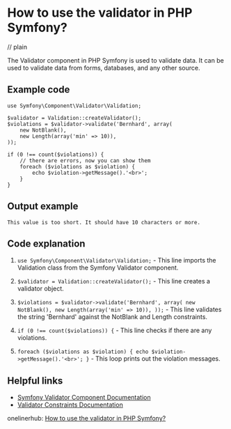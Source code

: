 # How to use the validator in PHP Symfony?
// plain

The Validator component in PHP Symfony is used to validate data. It can be used to validate data from forms, databases, and any other source.

## Example code

```
use Symfony\Component\Validator\Validation;

$validator = Validation::createValidator();
$violations = $validator->validate('Bernhard', array(
    new NotBlank(),
    new Length(array('min' => 10)),
));

if (0 !== count($violations)) {
    // there are errors, now you can show them
    foreach ($violations as $violation) {
        echo $violation->getMessage().'<br>';
    }
}
```

## Output example

```
This value is too short. It should have 10 characters or more.
```

## Code explanation


1. `use Symfony\Component\Validator\Validation;` - This line imports the Validation class from the Symfony Validator component.

2. `$validator = Validation::createValidator();` - This line creates a validator object.

3. `$violations = $validator->validate('Bernhard', array(
    new NotBlank(),
    new Length(array('min' => 10)),
));` - This line validates the string 'Bernhard' against the NotBlank and Length constraints.

4. `if (0 !== count($violations)) {` - This line checks if there are any violations.

5. `foreach ($violations as $violation) {
    echo $violation->getMessage().'<br>';
}` - This loop prints out the violation messages.

## Helpful links

- [Symfony Validator Component Documentation](https://symfony.com/doc/current/components/validator.html)
- [Validator Constraints Documentation](https://symfony.com/doc/current/validation.html#constraints)

onelinerhub: [How to use the validator in PHP Symfony?](https://onelinerhub.com/php-symfony/how-to-use-the-validator-in-php-symfony)